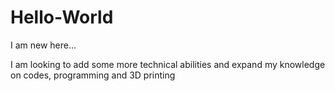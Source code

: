 # Hello-World
I am new here...

I am looking to add some more technical abilities and expand my knowledge on codes, programming and 3D printing
